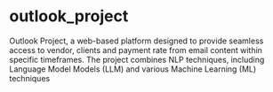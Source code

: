 # outlook_project
Outlook Project, a web-based platform designed to provide seamless access to vendor, clients and payment rate from email content within specific timeframes. The project combines NLP techniques, including Language Model Models (LLM) and various Machine Learning (ML) techniques
